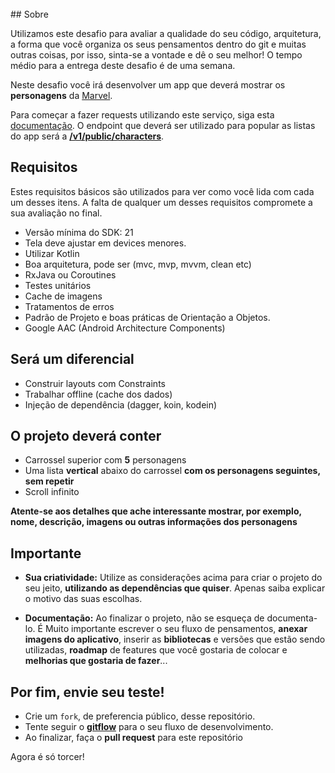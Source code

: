 <!-- Header-->
<br />
## Sobre
<p> Utilizamos este desafio para avaliar a qualidade do seu código, arquitetura, a forma que você organiza os seus pensamentos dentro do git e muitas outras coisas, por isso, sinta-se a vontade e dê o seu melhor! O tempo médio para a entrega deste desafio é de uma semana.</p>

<p>Neste desafio você irá desenvolver um app que deverá mostrar os <b>personagens</b> da <a href="https://www.marvel.com/characters">Marvel</a>. 
  
<p>Para começar a fazer requests utilizando este serviço, siga esta <a href="https://developer.marvel.com/documentation/authorization">documentação</a>. O endpoint que deverá ser utilizado para popular as listas do app será a <b><a href="https://developer.marvel.com/docs#!/public/getCreatorCollection_get_0">/v1/public/characters</a></b>. </p>


## Requisitos
<p>Estes requisitos básicos são utilizados para ver como você lida com cada um desses itens. A falta de qualquer um desses requisitos compromete a sua avaliação no final.</p>


- Versão mínima do SDK: 21
- Tela deve ajustar em devices menores.
- Utilizar Kotlin
- Boa arquitetura, pode ser (mvc, mvp, mvvm, clean etc)
- RxJava ou Coroutines
- Testes unitários
- Cache de imagens
- Tratamentos de erros
- Padrão de Projeto e boas práticas de Orientação a Objetos.
- Google AAC (Android Architecture Components)

## Será um diferencial 
- Construir layouts com Constraints
- Trabalhar offline (cache dos dados)
- Injeção de dependência (dagger, koin, kodein)

## O projeto deverá conter
* Carrossel superior com **5** personagens
* Uma lista **vertical** abaixo do carrossel **com os personagens seguintes, sem repetir**
* Scroll infinito

<b>Atente-se aos detalhes que ache interessante mostrar, por exemplo, nome, descrição, imagens ou outras informações dos personagens</b>

## Importante
* **Sua criatividade:** Utilize as considerações acima para criar o projeto do seu jeito, **utilizando as dependências que quiser**. Apenas saiba explicar o motivo das suas escolhas. 

* **Documentação:** Ao finalizar o projeto, não se esqueça de documenta-lo. É Muito importante escrever o seu fluxo de pensamentos, **anexar imagens do aplicativo**, inserir as **bibliotecas** e versões que estão sendo utilizadas, **roadmap** de features que você gostaria de colocar e **melhorias que gostaria de fazer**...

## Por fim, envie seu teste!
* Crie um `fork`, de preferencia público, desse repositório.
* Tente seguir o <b><a href="https://imasters.com.br/agile/fluxo-de-desenvolvimento-com-gitflow#:~:text=Como%20afirma%20Vincent%20Driessen%20(2010,o%20trunk%20e%20o%20branch.">gitflow</a></b> para o seu fluxo de desenvolvimento.
* Ao finalizar, faça o **pull request** para este repositório

Agora é só torcer!